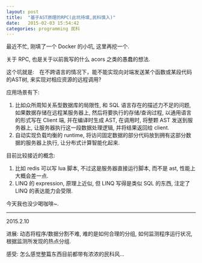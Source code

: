 ```yaml
---
layout: post
title:  "基于AST原理的RPC(此坑待填,民科慎入)"
date:   2015-02-03 15:54:42
categories: programming 民科
---
```


最近不忙, 刚填了一个 Docker 的小坑, 这里再挖一个.

关于 RPC, 也是关于以前我写的什么 acors 之类的愚蠢的想法.

这个坑就是:　在不跨语言的情况下，能不能实现向对端发送某个函数或某段代码的AST树, 来实现对相应资源的远程调用?

应用场景有下:

1. 比如众所周知关系型数据库的局限性, 和 SQL 语言存在的描述力不足的问题, 如果数据存储在远程某服务器上, 然后将要执行的存储/查询过程, 以通用语言的形式写在 Client 端, 并在编译时生成 AST, 在调用时, 将整颗 AST 发送到服务器上, 让服务器执行这一段数据处理逻辑, 并将结果返回给 client.
2. 自动实现负载均衡的 runtime, 将访问固定数据的部分代码放到拥有这部分数据的服务器上执行, 让分布式计算智能化起来.

目前比较接近的概念:

1. 比如 redis 可以写 lua 脚本, 不过这是服务器直接运行脚本, 而不是 ast, 性能上大概会差一点.
2. LINQ 的 expression, 原理上近似, 但 LINQ 写得是类似 SQL 的东西, 注定了 LINQ 的表达能力会受限.

今天我也没少喝咖啡~.

---
2015.2.10

进展: 动态将程序/数据分割不难, 难的是如何合理的分组, 如何监测程序运行状况, 根据监测所发现的热点分组.

感受: 怎么感觉整篇东西目前都带有浓浓的民科风...

